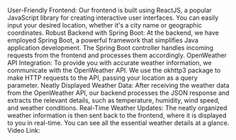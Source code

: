 User-Friendly Frontend:
Our frontend is built using ReactJS, a popular JavaScript library for creating interactive user interfaces. You can easily input your desired location, whether it's a city name or geographic coordinates.
Robust Backend with Spring Boot: At the backend, we have employed Spring Boot, a powerful framework that simplifies Java application development. The Spring Boot controller handles incoming requests from the frontend and processes them accordingly.
OpenWeather API Integration:
To provide you with accurate weather information, we communicate with the OpenWeather API. We use the okhttp3 package to make HTTP requests to the API, passing your location as a query parameter.
Neatly Displayed Weather Data:
After receiving the weather data from the OpenWeather API, our backend processes the JSON response and extracts the relevant details, such as temperature, humidity, wind speed, and weather conditions.
Real-Time Weather Updates:
The neatly organized weather information is then sent back to the frontend, where it is displayed to you in real-time. You can see all the essential weather details at a glance.
Video Link:





